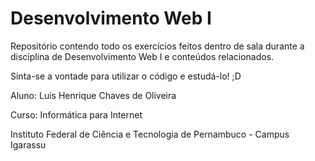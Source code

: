# Desenvolvimento Web I
Repositório contendo todo os exercícios feitos dentro de sala durante a disciplina de Desenvolvimento Web I e conteúdos relacionados.

Sinta-se a vontade para utilizar o código e estudá-lo! ;D 

Aluno: Luis Henrique Chaves de Oliveira

Curso: Informática para Internet

Instituto Federal de Ciência e Tecnologia de Pernambuco - Campus Igarassu
